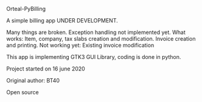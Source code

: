 Orteal-PyBilling

A simple billing app UNDER DEVELOPMENT. 

Many things are broken. Exception handling not implemented yet.
What works: Item, company, tax slabs creation and modification. Invoice creation and printing.
Not working yet: Existing invoice modification

This app is implementing GTK3 GUI Library, coding is done in python. 

Project started on 16 june 2020

Original author: BT40

Open source
